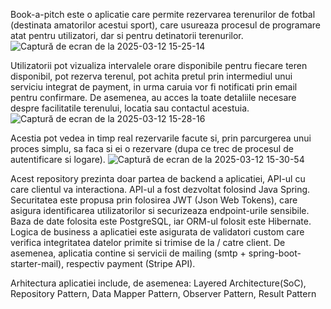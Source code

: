 Book-a-pitch este o aplicatie care permite rezervarea terenurilor de fotbal (destinata amatorilor acestui sport), care usureaza procesul de programare atat pentru utilizatori, dar si pentru detinatorii terenurilor.![Captură de ecran de la 2025-03-12 15-25-14](https://github.com/user-attachments/assets/4502373b-79bd-400c-ab84-07ed1be97f00)

Utilizatorii pot vizualiza intervalele orare disponibile pentru fiecare teren disponibil, pot rezerva terenul, pot achita pretul prin intermediul unui serviciu integrat de payment, in urma caruia vor fi notificati prin email pentru confirmare. De asemenea, au acces la 
toate detaliile necesare despre facilitatile terenului, locatia sau contactul acestuia. ![Captură de ecran de la 2025-03-12 15-28-16](https://github.com/user-attachments/assets/3a576537-b557-451d-800b-13c70d4cd22d)

Acestia pot vedea in timp real rezervarile facute si, prin parcurgerea unui proces simplu, sa faca si ei o rezervare (dupa ce trec de procesul de autentificare si logare).
![Captură de ecran de la 2025-03-12 15-30-54](https://github.com/user-attachments/assets/76393c73-2b19-4936-b18c-794bce617676)


Acest repository prezinta doar partea de backend a aplicatiei, API-ul cu care clientul va interactiona. API-ul a fost dezvoltat folosind Java Spring.
Securitatea este propusa prin folosirea JWT (Json Web Tokens), care asigura identificarea utilizatorilor si securizeaza endpoint-urile sensibile. 
Baza de date folosita este PostgreSQL, iar ORM-ul folosit este Hibernate.
Logica de business a aplicatiei este asigurata de validatori custom care verifica integritatea datelor primite si trimise de la / catre client.
De asemenea, aplicatia contine si servicii de mailing (smtp + spring-boot-starter-mail), respectiv payment (Stripe API). 

Arhitectura aplicatiei include, de asemenea: Layered Architecture(SoC), Repository Pattern, Data Mapper Pattern, Observer Pattern, Result Pattern
